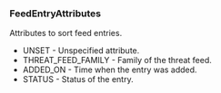 ### FeedEntryAttributes
Attributes to sort feed entries.

- UNSET - Unspecified attribute.
- THREAT_FEED_FAMILY - Family of the threat feed.
- ADDED_ON - Time when the entry was added.
- STATUS - Status of the entry.
